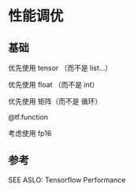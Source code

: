 # 性能调优

## 基础

优先使用 tensor （而不是 list…）

优先使用 float （而不是  int）

优先使用 矩阵（而不是 循环）

@tf.function

考虑使用 fp16

## 参考

SEE ASLO: Tensorflow Performance



